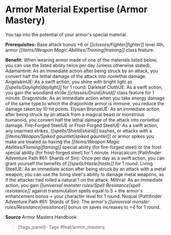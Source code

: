 ﻿---
cssclass: [feats]

---
# Armor Material Expertise (Armor Mastery)

You tap into the potential of your armor's special material.

**Prerequisites:** Base attack bonus +6 or _[[classes/Fighter|fighter]]_ level 4th, armor _[[items/Weapon Magic Abilities/Training|training]]_ class feature.

**Benefit:** When wearing armor made of one of the materials listed below, you can use the listed ability twice per day (unless otherwise stated). Adamantine: As an immediate action after being struck by an attack, you convert half the lethal damage of the attack into nonlethal damage. AngelskinUE: As a swift action, you shine with bright light as _[[spells/Daylight|daylight]]_ for 1 round. Darkleaf ClothUE: As a swift action, you gain the woodland stride _[[classes/Druid|druid]]_ class feature for 1 minute. Dragonhide: As an immediate action when you take energy damage of the same type to which the dragonhide armor is immune, you reduce the damage taken by 10 hit points. Elysian BronzeUE: As an immediate action after being struck by an attack from a magical beast or monstrous humanoid, you convert half the lethal damage of the attack into nonlethal damage. Fire-Forged SteelUE or Frost-Forged SteelUE: As a swift action, any unarmed strikes, _[[spells/Shield|shield]]_ bashes, or attacks with a _[[items/Weapon/Spiked gauntlet|spiked gauntlet]]_ or armor spikes you make are treated as having the _[[items/Weapon Magic Abilities/Flaming|flaming]]_ special ability (for fire-forged steel) or the frost special ability (for frost-forged steel) for 1 minute. Horacalcum (Pathfinder Adventure Path #61: Shards of Sin): Once per day as a swift action, you can grant yourself the benefits of _[[spells/Haste|haste]]_ for 1 round. Living SteelUE: As an immediate action after being struck by an attack with a metal weapon, you can use the living steel's ability to damage metal weapons, as if the attacker had rolled a natural 1 on the attack. Mithral: As an immediate action, you gain _[[universal monster rules/Spell Resistance|spell resistance]]_ against transmutation spells equal to 5 + the armor's enhancement bonus + your character level for 1 round. Noqual (Pathfinder Adventure Path #61: Shards of Sin): The armor's _[[universal monster rules/Resistance|resistance]]_ bonus on saves increases to +4 for 1 round.

**Source** Armor Masters Handbook
>[!tags_panel]- Tags
> #feat/armor_mastery, 
